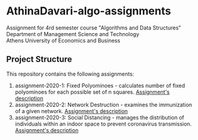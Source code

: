 # AthinaDavari-algo-assignments
Assignment for 4rd semester course "Algorithms and Data Structures" <br />
Department of Management Science and Technology <br />
Athens University of Economics and Business

## Project Structure
This repository contains the following assignments:

1. assignment-2020-1: Fixed Polyominoes - calculates number of fixed polyominoes for each possible set of n squares. [Assignment's description](https://github.com/dmst-algorithms-course/assignment-2020-1/blob/master/assignment_2020_1.ipynb)
2. assignment-2020-2: Network Destruction - examines the immunization of a given network. [Assignment's description](https://github.com/dmst-algorithms-course/assignment-2020-2/blob/master/assignment_2020_2.ipynb)
3. assignment-2020-3: Social Distancing - manages the distribution of individuals within an indoor space to prevent coronavirus transmission. [Assignment's description](https://github.com/dmst-algorithms-course/assignment-2020-3/blob/master/assignment_2020_3.pdf)
